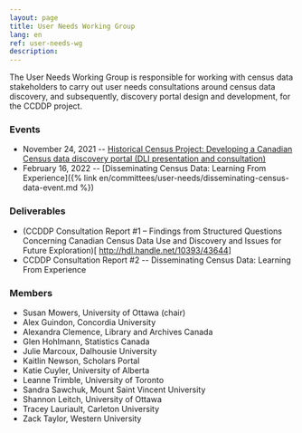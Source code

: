 ```yaml
---
layout: page
title: User Needs Working Group
lang: en
ref: user-needs-wg
description:
---
```

The User Needs Working Group is responsible for working with census data stakeholders to carry out user needs consultations around census data discovery, and subsequently, discovery portal design and development, for the CCDDP project.

### Events

- November 24, 2021 -- [Historical Census Project: Developing a Canadian Census data discovery portal (DLI presentation and consultation)](https://dli-training.github.io/2021/en/1-historical/)  
- February 16, 2022 -- [Disseminating Census Data: Learning From Experience]({% link en/committees/user-needs/disseminating-census-data-event.md %})

### Deliverables

- (CCDDP Consultation Report \#1 – Findings from Structured Questions Concerning Canadian Census Data Use and Discovery and Issues for Future Exploration)[ http://hdl.handle.net/10393/43644]  
- CCDDP Consultation Report \#2 -- Disseminating Census Data: Learning From Experience

### Members

- Susan Mowers, University of Ottawa (chair)
- Alex Guindon, Concordia University
- Alexandra Clemence, Library and Archives Canada
- Glen Hohlmann, Statistics Canada
- Julie Marcoux, Dalhousie University
- Kaitlin Newson, Scholars Portal
- Katie Cuyler, University of Alberta
- Leanne Trimble, University of Toronto
- Sandra Sawchuk, Mount Saint Vincent University
- Shannon Leitch, University of Ottawa
- Tracey Lauriault, Carleton University
- Zack Taylor, Western University
